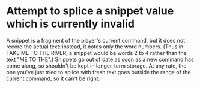 # Attempt to splice a snippet value which is currently invalid

A snippet is a fragment of the player's current command, but it does not record the actual text: instead, it notes only the word numbers. (Thus in TAKE ME TO THE RIVER, a snippet would be words 2 to 4 rather than the text "ME TO THE".) Snippets go out of date as soon as a new command has come along, so shouldn't be kept in longer-term storage. At any rate, the one you've just tried to splice with fresh text goes outside the range of the current command, so it can't be right.
